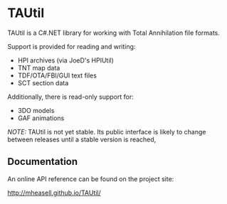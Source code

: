 TAUtil
======

TAUtil is a C#.NET library
for working with Total Annihilation file formats.

Support is provided for reading and writing:
* HPI archives (via JoeD's HPIUtil)
* TNT map data
* TDF/OTA/FBI/GUI text files
* SCT section data

Additionally, there is read-only support for:
* 3DO models
* GAF animations

*NOTE:* TAUtil is not yet stable.
Its public interface is likely to change between releases
until a stable version is reached,

## Documentation

An online API reference can be found on the project site:

http://mheasell.github.io/TAUtil/
